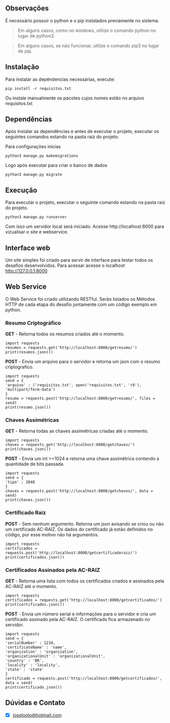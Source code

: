 <h2>Observações</h2>

É necessário possuir o python e o pip instalados previamente no sistema.
> Em alguns casos, como no windows, utilize o comando python no lugar de python3.

> Em alguns casos, se não funcionar, utilize o comando pip3 no lugar de pip.

<h2>Instalação</h2>

Para instalar as depêndencias necessárias, execute:
```
pip install -r requisitos.txt
```
Ou instale manualmente os pacotes cujos nomes estão no arquivo requisitos.txt

<h2>Dependências</h2>

Após instalar as dependências e antes de executar o projeto, executar os seguintes comandos estando na pasta raiz do projeto.

Para configurações inicias
```
python3 manage.py makemigrations
```

Logo após executar para criar o banco de dados
```
python3 manage.py migrate
```

<h2>Execução</h2>

Para executar o projeto, executar o seguinte comando estando na pasta raiz do projeto.
```
python3 manage.py runserver
```

Com isso um servidor local será iniciado. Acesse http://localhost:8000 para vizualisar o site e webservice.

<h2>Interface web</h2>

Um site simples foi criado para servir de interface para testar todos os desafios desenvolvidos.
Para acessar acesse o localhost http://127.0.0.1:8000

<h2>Web Service</h2>

O Web Service foi criado utilizando RESTful.
Serão listados os Métodos HTTP de cada etapa do desafio juntamente com um código exemplo em python.

<h3>Resumo Criptográfico</h3>

<b>GET</b> - Retorna todos os resumos criados até o momento.
```
import requests
resumos = requests.get('http://localhost:8000/getresumo/')
print(resumos.json())
```
<b>POST</b> - Envia um arquivo para o servidor e retorna um json com o resumo criptografico.
```
import requests
send = {
'arquivo' : ('requisitos.txt', open('requisitos.txt', 'rb'), 'multipart/form-data')
}
resumo = requests.post('http://localhost:8000/getresumo/', files = send)
print(resumo.json())
```

<h3>Chaves Assimétricas</h3>

<b>GET</b> - Retorna todas as chaves assimétricas criadas até o momento.
```
import requests
chaves = requests.get('http://localhost:8000/getchaves/')
print(chaves.json())
```
<b>POST</b> - Envia um int >=1024 e retorna uma chave assimétrica contendo a quantidade de bits passada.
```
import requests
send = {
'tipo' : 2048
}
chaves = requests.post('http://localhost:8000/getchaves/', data = send)
print(chaves.json())
```

<h3>Certificado Raiz</h3>

<b>POST</b> - Sem nenhum argumento. Retorna um json avisando se criou ou não um certificado AC-RAIZ.
Os dados do certificado já estão definidos no código, por esse motivo não há argumentos.
```
import requests
certificados = requests.post('http://localhost:8000/getcertificadoraiz/')
print(certificados.json())
```

<h3>Certificados Assinados pela AC-RAIZ</h3>

<b>GET</b> - Retorna uma lista com todos os certificados criados e assinados pela AC-RAIZ até o momento.
```
import requests
certificados = requests.get('http://localhost:8000/getcertificados/')
print(certificados.json())
```
<b>POST</b> - Envia um número serial e informações para o servidor e cria um certificado assinado pela AC-RAIZ. O certificado fica armazenado no servidor.
```
import requests
send = {
'serialNumber' : 1234,
'certificateName' : 'name',
'organization' : 'organization',
'organizationalUnit' : 'organizationalUnit',
'country' : 'BR',
'locality' : 'locality',
'state' : 'state'
}
certificado = requests.post('http://localhost:8000/getcertificados/', data = send)
print(certificado.json())
```

<h2>Dúvidas e Contato</h2>

- [X] joseloolo@hotmail.com
